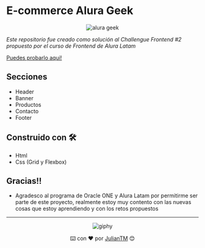# E-commerce Alura Geek

<div align="center">
  
  ![alura geek](https://user-images.githubusercontent.com/42880872/164998582-8bf2174b-da37-4235-a16f-54023f9ed171.png)

</div>

_Este repositorio fue creado como solución al Challengue Frontend #2 propuesto por el curso de Frontend de Alura Latam_

[Puedes probarlo aqui!](https://julian-alura-geek.netlify.app)

## Secciones
* Header
* Banner
* Productos
* Contacto
* Footer

## Construido con 🛠️

* Html
* Css (Grid y Flexbox)

## Gracias!!

* Agradesco al programa de Oracle ONE y Alura Latam por permitirme ser parte de este proyecto, realmente estoy muy contento con las nuevas cosas que estoy aprendiendo y con los retos propuestos

---

<div align="center">
  
  ![giphy](https://user-images.githubusercontent.com/42880872/156003638-cb5322ae-3406-48c6-ba64-c8def9ed4876.gif)
  
  ⌨️ con ❤️ por [JulianTM](https://github.com/JulianTM) 😊
</div>